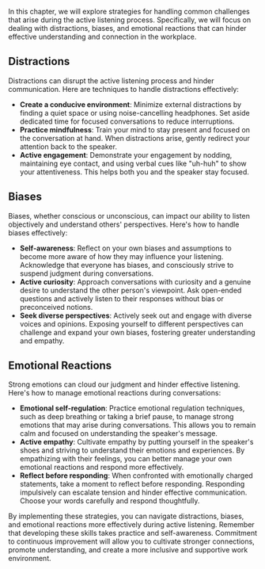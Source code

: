 
In this chapter, we will explore strategies for handling common challenges that arise during the active listening process. Specifically, we will focus on dealing with distractions, biases, and emotional reactions that can hinder effective understanding and connection in the workplace.

## Distractions

Distractions can disrupt the active listening process and hinder communication. Here are techniques to handle distractions effectively:

* **Create a conducive environment**: Minimize external distractions by finding a quiet space or using noise-cancelling headphones. Set aside dedicated time for focused conversations to reduce interruptions.
* **Practice mindfulness**: Train your mind to stay present and focused on the conversation at hand. When distractions arise, gently redirect your attention back to the speaker.
* **Active engagement**: Demonstrate your engagement by nodding, maintaining eye contact, and using verbal cues like "uh-huh" to show your attentiveness. This helps both you and the speaker stay focused.

## Biases

Biases, whether conscious or unconscious, can impact our ability to listen objectively and understand others' perspectives. Here's how to handle biases effectively:

* **Self-awareness**: Reflect on your own biases and assumptions to become more aware of how they may influence your listening. Acknowledge that everyone has biases, and consciously strive to suspend judgment during conversations.
* **Active curiosity**: Approach conversations with curiosity and a genuine desire to understand the other person's viewpoint. Ask open-ended questions and actively listen to their responses without bias or preconceived notions.
* **Seek diverse perspectives**: Actively seek out and engage with diverse voices and opinions. Exposing yourself to different perspectives can challenge and expand your own biases, fostering greater understanding and empathy.

## Emotional Reactions

Strong emotions can cloud our judgment and hinder effective listening. Here's how to manage emotional reactions during conversations:

* **Emotional self-regulation**: Practice emotional regulation techniques, such as deep breathing or taking a brief pause, to manage strong emotions that may arise during conversations. This allows you to remain calm and focused on understanding the speaker's message.
* **Active empathy**: Cultivate empathy by putting yourself in the speaker's shoes and striving to understand their emotions and experiences. By empathizing with their feelings, you can better manage your own emotional reactions and respond more effectively.
* **Reflect before responding**: When confronted with emotionally charged statements, take a moment to reflect before responding. Responding impulsively can escalate tension and hinder effective communication. Choose your words carefully and respond thoughtfully.

By implementing these strategies, you can navigate distractions, biases, and emotional reactions more effectively during active listening. Remember that developing these skills takes practice and self-awareness. Commitment to continuous improvement will allow you to cultivate stronger connections, promote understanding, and create a more inclusive and supportive work environment.
